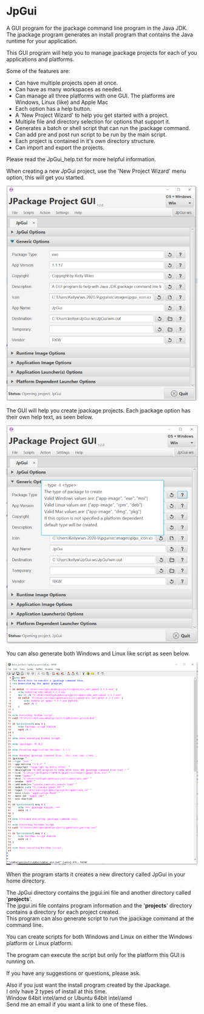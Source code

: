 # JpGui
A GUI program for the jpackage command line program in the Java JDK.<br>
The jpackage program generates an install program that contains the Java runtime for your application.

This GUI program will help you to manage jpackage projects for each of you applications and platforms.

Some of the features are:

- Can have multiple projects open at once.
- Can have as many workspaces as needed.
- Can manage all three platforms with one GUI. The platforms are Windows, Linux (like) and Apple Mac
- Each option has a help button.
- A 'New Project Wizard' to help you get started with a project.
- Multiple file and directory selection for options that support it.
- Generates a batch or shell script that can run the jpackage command.
- Can add pre and post run script to be run by the main script.
- Each project is contained in it's own directory structure.
- Can import and export the projects.

Please read the JpGui_help.txt for more helpful information.

When creating a new JpGui project, use the 'New Project Wizard' menu option, this will get you started.

![jpgui image](src/images/jpgui.png?raw=true)

The GUI will help you create jpackage projects.  Each jpackage option has their own help text, as seen below.

![jpgui image with field help](src/images/jpGui_help.png?raw=true)

You can also generate both Windows and Linux like script as seen below.

![jpgui image of batch script](src/images/jpgui_script.png?raw=true)

When the program starts it creates a new directory called JpGui in your home directory.

The JpGui directory contains the jpgui.ini file and another directory called '**projects**'.<br>
The jpgui.ini file contains program information and the '**projects**' directory contains a directory for each project created.<br>
This program can also generate script to run the jpackage command at the command line.

You can create scripts for both Windows and Linux on either the Windows platform or Linux platform.

The program can execute the script but only for the platform this GUI is running on.

If you have any suggestions or questions, please ask.

Also if you just want the install program created by the Jpackage.<br>
I only have 2 types of install at this time.<br>
Window 64bit intel/amd or Ubuntu 64bit intel/amd<br>
Send me an email if you want a link to one of these files.
